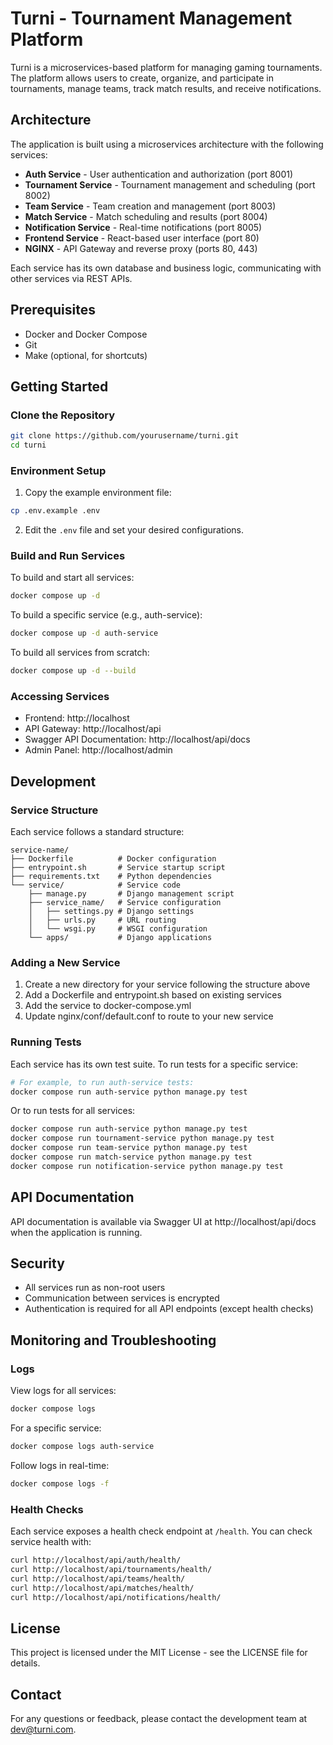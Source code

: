 # Turni - Tournament Management Platform

Turni is a microservices-based platform for managing gaming tournaments. The platform allows users to create, organize, and participate in tournaments, manage teams, track match results, and receive notifications.

## Architecture

The application is built using a microservices architecture with the following services:

- **Auth Service** - User authentication and authorization (port 8001)
- **Tournament Service** - Tournament management and scheduling (port 8002)
- **Team Service** - Team creation and management (port 8003)
- **Match Service** - Match scheduling and results (port 8004)
- **Notification Service** - Real-time notifications (port 8005)
- **Frontend Service** - React-based user interface (port 80)
- **NGINX** - API Gateway and reverse proxy (ports 80, 443)

Each service has its own database and business logic, communicating with other services via REST APIs.

## Prerequisites

- Docker and Docker Compose
- Git
- Make (optional, for shortcuts)

## Getting Started

### Clone the Repository

```bash
git clone https://github.com/yourusername/turni.git
cd turni
```

### Environment Setup

1. Copy the example environment file:

```bash
cp .env.example .env
```

2. Edit the `.env` file and set your desired configurations.

### Build and Run Services

To build and start all services:

```bash
docker compose up -d
```

To build a specific service (e.g., auth-service):

```bash
docker compose up -d auth-service
```

To build all services from scratch:

```bash
docker compose up -d --build
```

### Accessing Services

- Frontend: http://localhost
- API Gateway: http://localhost/api
- Swagger API Documentation: http://localhost/api/docs
- Admin Panel: http://localhost/admin

## Development

### Service Structure

Each service follows a standard structure:

```
service-name/
├── Dockerfile          # Docker configuration
├── entrypoint.sh       # Service startup script
├── requirements.txt    # Python dependencies
└── service/            # Service code
    ├── manage.py       # Django management script
    ├── service_name/   # Service configuration
    │   ├── settings.py # Django settings
    │   ├── urls.py     # URL routing
    │   └── wsgi.py     # WSGI configuration
    └── apps/           # Django applications
```

### Adding a New Service

1. Create a new directory for your service following the structure above
2. Add a Dockerfile and entrypoint.sh based on existing services
3. Add the service to docker-compose.yml
4. Update nginx/conf/default.conf to route to your new service

### Running Tests

Each service has its own test suite. To run tests for a specific service:

```bash
# For example, to run auth-service tests:
docker compose run auth-service python manage.py test
```

Or to run tests for all services:

```bash
docker compose run auth-service python manage.py test
docker compose run tournament-service python manage.py test
docker compose run team-service python manage.py test
docker compose run match-service python manage.py test
docker compose run notification-service python manage.py test
```

## API Documentation

API documentation is available via Swagger UI at http://localhost/api/docs when the application is running.

## Security

- All services run as non-root users
- Communication between services is encrypted
- Authentication is required for all API endpoints (except health checks)

## Monitoring and Troubleshooting

### Logs

View logs for all services:

```bash
docker compose logs
```

For a specific service:

```bash
docker compose logs auth-service
```

Follow logs in real-time:

```bash
docker compose logs -f
```

### Health Checks

Each service exposes a health check endpoint at `/health`. You can check service health with:

```bash
curl http://localhost/api/auth/health/
curl http://localhost/api/tournaments/health/
curl http://localhost/api/teams/health/
curl http://localhost/api/matches/health/
curl http://localhost/api/notifications/health/
```

## License

This project is licensed under the MIT License - see the LICENSE file for details.

## Contact

For any questions or feedback, please contact the development team at dev@turni.com. 